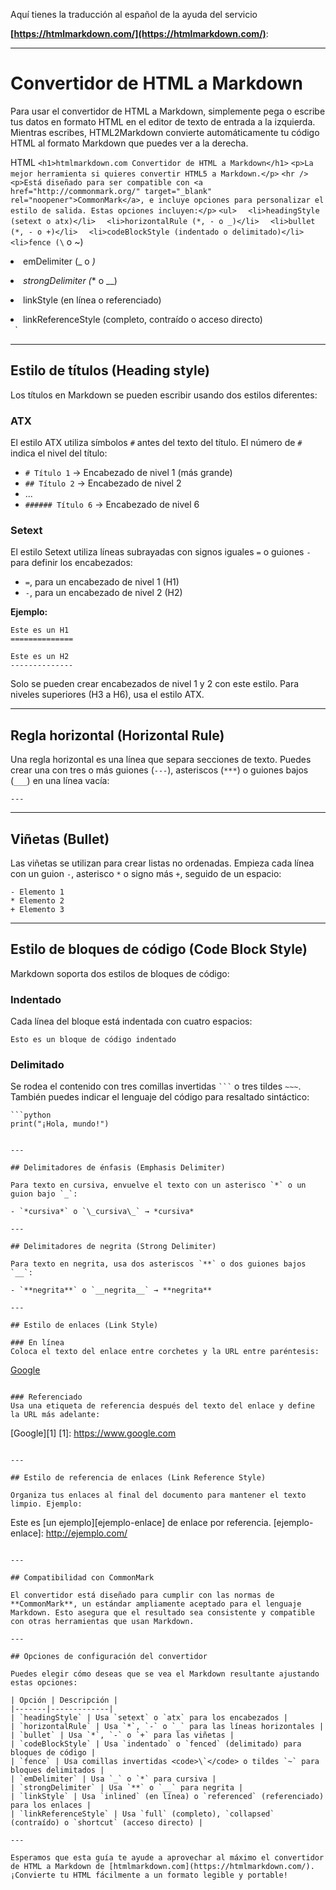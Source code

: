Aquí tienes la traducción al español de la ayuda del servicio

**[https://htmlmarkdown.com/](https://htmlmarkdown.com/)**:

---

# Convertidor de HTML a Markdown

Para usar el convertidor de HTML a Markdown, simplemente pega o escribe tus datos en formato HTML en el editor de texto de entrada a la izquierda. Mientras escribes, HTML2Markdown convierte automáticamente tu código HTML al formato Markdown que puedes ver a la derecha.

HTML
`<h1>htmlmarkdown.com Convertidor de HTML a Markdown</h1>`
`<p>La mejor herramienta si quieres convertir HTML5 a Markdown.</p>`
`<hr />`
`<p>Está diseñado para ser compatible con <a href="http://commonmark.org/" target="_blank" rel="noopener">CommonMark</a>, e incluye opciones para personalizar el estilo de salida. Estas opciones incluyen:</p>`
`<ul>`
`  <li>headingStyle (setext o atx)</li>`
`  <li>horizontalRule (*, - o _)</li>`
`  <li>bullet (*, - o +)</li>`
`  <li>codeBlockStyle (indentado o delimitado)</li>`
`  <li>fence (\` o ~)</li>`
`  <li>emDelimiter (_ o *)</li>`
`  <li>strongDelimiter (** o __)</li>`
`  <li>linkStyle (en línea o referenciado)</li>`
`  <li>linkReferenceStyle (completo, contraído o acceso directo)</li>`
`</ul>`

---

## Estilo de títulos (Heading style)

Los títulos en Markdown se pueden escribir usando dos estilos diferentes:

### ATX
El estilo ATX utiliza símbolos `#` antes del texto del título. El número de `#` indica el nivel del título:
- `# Título 1` → Encabezado de nivel 1 (más grande)
- `## Título 2` → Encabezado de nivel 2
- ...
- `###### Título 6` → Encabezado de nivel 6

### Setext
El estilo Setext utiliza líneas subrayadas con signos iguales `=` o guiones `-` para definir los encabezados:
- `=`, para un encabezado de nivel 1 (H1)
- `-`, para un encabezado de nivel 2 (H2)

**Ejemplo:**
```
Este es un H1
==============
```
```
Este es un H2
--------------
```

Solo se pueden crear encabezados de nivel 1 y 2 con este estilo. Para niveles superiores (H3 a H6), usa el estilo ATX.

---

## Regla horizontal (Horizontal Rule)

Una regla horizontal es una línea que separa secciones de texto. Puedes crear una con tres o más guiones (`---`), asteriscos (`***`) o guiones bajos (`___`) en una línea vacía:

```
---
```

---

## Viñetas (Bullet)

Las viñetas se utilizan para crear listas no ordenadas. Empieza cada línea con un guion `-`, asterisco `*` o signo más `+`, seguido de un espacio:

```
- Elemento 1
* Elemento 2
+ Elemento 3
```

---

## Estilo de bloques de código (Code Block Style)

Markdown soporta dos estilos de bloques de código:

### Indentado
Cada línea del bloque está indentada con cuatro espacios:

    Esto es un bloque de código indentado

### Delimitado
Se rodea el contenido con tres comillas invertidas `` ``` `` o tres tildes `~~~`. También puedes indicar el lenguaje del código para resaltado sintáctico:

```
```python
print("¡Hola, mundo!")
```
```

---

## Delimitadores de énfasis (Emphasis Delimiter)

Para texto en cursiva, envuelve el texto con un asterisco `*` o un guion bajo `_`:

- `*cursiva*` o `\_cursiva\_` → *cursiva*

---

## Delimitadores de negrita (Strong Delimiter)

Para texto en negrita, usa dos asteriscos `**` o dos guiones bajos `__`:

- `**negrita**` o `__negrita__` → **negrita**

---

## Estilo de enlaces (Link Style)

### En línea
Coloca el texto del enlace entre corchetes y la URL entre paréntesis:

```
[Google](https://www.google.com)
```

### Referenciado
Usa una etiqueta de referencia después del texto del enlace y define la URL más adelante:

```
[Google][1]
[1]: https://www.google.com
```

---

## Estilo de referencia de enlaces (Link Reference Style)

Organiza tus enlaces al final del documento para mantener el texto limpio. Ejemplo:

```
Este es [un ejemplo][ejemplo-enlace] de enlace por referencia.
[ejemplo-enlace]: http://ejemplo.com/
```

---

## Compatibilidad con CommonMark

El convertidor está diseñado para cumplir con las normas de **CommonMark**, un estándar ampliamente aceptado para el lenguaje Markdown. Esto asegura que el resultado sea consistente y compatible con otras herramientas que usan Markdown.

---

## Opciones de configuración del convertidor

Puedes elegir cómo deseas que se vea el Markdown resultante ajustando estas opciones:

| Opción | Descripción |
|-------|-------------|
| `headingStyle` | Usa `setext` o `atx` para los encabezados |
| `horizontalRule` | Usa `*`, `-` o `_` para las líneas horizontales |
| `bullet` | Usa `*`, `-` o `+` para las viñetas |
| `codeBlockStyle` | Usa `indentado` o `fenced` (delimitado) para bloques de código |
| `fence` | Usa comillas invertidas <code>\`</code> o tildes `~` para bloques delimitados |
| `emDelimiter` | Usa `_` o `*` para cursiva |
| `strongDelimiter` | Usa `**` o `__` para negrita |
| `linkStyle` | Usa `inlined` (en línea) o `referenced` (referenciado) para los enlaces |
| `linkReferenceStyle` | Usa `full` (completo), `collapsed` (contraído) o `shortcut` (acceso directo) |

---

Esperamos que esta guía te ayude a aprovechar al máximo el convertidor de HTML a Markdown de [htmlmarkdown.com](https://htmlmarkdown.com/). ¡Convierte tu HTML fácilmente a un formato legible y portable!

